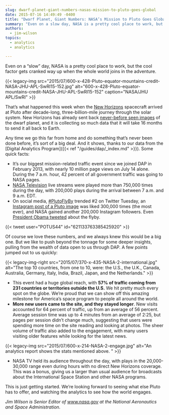 ```yaml
---
slug: dwarf-planet-giant-numbers-nasas-mission-to-pluto-goes-global
date: 2015-07-16 14:49:49 -0400
title: "Dwarf Planet, Giant Numbers: NASA’s Mission to Pluto Goes Global"
summary: "Even on a slow day, NASA is a pretty cool place to work, but the cool factor gets cranked way up when the whole world joins in the adventure. That’s what happened this week when the New Horizons spacecraft arrived at Pluto after decade-long, three-billion-mile journey through the solar system."
authors:
  - jim-wilson
topics:
  - analytics
  - analytics

---
```


Even on a “slow” day, NASA is a pretty cool place to work, but the cool factor gets cranked way up when the whole world joins in the adventure.

{{< legacy-img src="2015/07/600-x-428-Pluto-equator-mountains-credit-NASA-JHU-APL-SwRI15-152.jpg" alt="600-x-428-Pluto-equator-mountains-credit-NASA-JHU-APL-SwRI15-152" caption="NASA/JHU APL/SwRI" >}}

That’s what happened this week when the [New Horizons](http://www.nasa.gov/mission_pages/newhorizons/main/index.html) spacecraft arrived at Pluto after decade-long, three-billion-mile journey through the solar system. New Horizons has already sent back [never-before seen images](http://www.nasa.gov/mission_pages/newhorizons/images/index.html) of the dwarf planet, and it is collecting so much data that it will take 16 months to send it all back to Earth.

Any time we go this far from home and do something that’s never been done before, it’s sort of a big deal. And it shows, thanks to our data from the [Digital Analytics Program]({{< ref "/guides/dap/_index.md" >}}). Some quick facts:

  * It’s our biggest mission-related traffic event since we joined DAP in February 2013, with nearly 10 million page views on July 14 alone. During the 7 a.m. hour, 42 percent of all government traffic was going to NASA pages.
  * [NASA Television](http://www.nasa.gov/multimedia/nasatv/index.html) live streams were played more than 750,000 times during the day, with 200,000 plays during the arrival between 7 a.m. and 9 a.m. EDT.
  * On social media, [#PlutoFlyBy](https://twitter.com/search?q=%23PlutoFlyby) trended #2 on Twitter Tuesday, an [Instagram post of a Pluto image](https://instagram.com/p/5HTXKMoaFL/) was liked 300,000 times (the most ever), and NASA gained another 200,000 Instagram followers. Even [President Obama tweeted](https://twitter.com/POTUS/status/621133763385425920) about the flyby.

{{< tweet user="POTUS44" id="621133763385425920" >}}

Of course we love these numbers, and we always knew this would be a big one. But we like to push beyond the tonnage for some deeper insights, pulling from the wealth of data open to us through DAP. A few points jumped out to us quickly:

{{< legacy-img-right src="2015/07/370-x-435-NASA-2-international.jpg" alt="The top 10 countries, from one to 10, were: the U.S., the U.K., Canada, Australia, Germany, Italy, India, Brazil, Japan, and the Netherlands." >}}

  * This event had a huge global reach, with **57% of traffic coming from 231 countries or territories outside the U.S.** We hit pretty much every spot on the globe. We’re proud that we can show off this amazing milestone for America’s space program to people all around the world.
  * **More new users came to the site, and they stayed longer**. New visits accounted for 64 percent of traffic, up from an average of 56 percent. Average session time was up to 4 minutes from an average of 2:25, but pages per session didn’t change much, suggesting that users were spending more time on the site reading and looking at photos. The sheer volume of traffic also added to the engagement, with many users visiting older features while looking for the latest news.

{{< legacy-img src="2015/07/600-x-214-NASA-2-engage.jpg" alt="An analytics report shows the stats mentioned above. " >}}

  * NASA TV held its audience throughout the day, with plays in the 20,000-30,000 range even during hours with no direct New Horizons coverage. This was a bonus, giving us a larger than usual audience for broadcasts about the International Space Station and other NASA programs.

This is just getting started. We’re looking forward to seeing what else Pluto has to offer, and watching the analytics to see how the world engages.

_Jim Wilson is Senior Editor of www.nasa.gov at the National Aeronautics and Space Administration._
